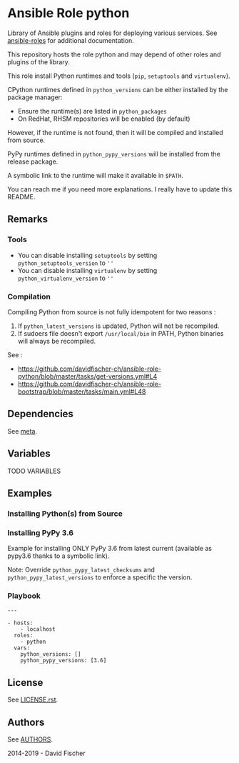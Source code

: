 # Ansible Role python

Library of Ansible plugins and roles for deploying various services.
See [ansible-roles](https://github.com/davidfischer-ch/ansible-roles) for additional documentation.

This repository hosts the role python and may depend of other roles and plugins of the library.

This role install Python runtimes and tools (`pip`, `setuptools` and `virtualenv`).

CPython runtimes defined in `python_versions` can be either installed by the package manager:

- Ensure the runtime(s) are listed in `python_packages`
- On RedHat, RHSM repositories will be enabled (by default)

However, if the runtime is not found, then it will be compiled and installed from source.

PyPy runtimes defined in `python_pypy_versions` will be installed from the release package.

A symbolic link to the runtime will make it available in `$PATH`.

You can reach me if you need more explanations.
I really have to update this README.

## Remarks

### Tools

- You can disable installing `setuptools` by setting `python_setuptools_version` to `''`
- You can disable installing `virtualenv` by setting `python_virtualenv_version` to `''`

### Compilation

Compiling Python from source is not fully idempotent for two reasons :

1. If `python_latest_versions` is updated, Python will not be recompiled.
2. If sudoers file doesn't export `/usr/local/bin` in PATH, Python binaries will always be recompiled.

See :
* https://github.com/davidfischer-ch/ansible-role-python/blob/master/tasks/get-versions.yml#L4
* https://github.com/davidfischer-ch/ansible-role-bootstrap/blob/master/tasks/main.yml#L48

## Dependencies

See [meta](meta/main.yml).

## Variables

TODO VARIABLES

## Examples

### Installing Python(s) from Source

### Installing PyPy 3.6

Example for installing ONLY PyPy 3.6 from latest current (available as pypy3.6 thanks to a symbolic link).

Note: Override `python_pypy_latest_checksums` and `python_pypy_latest_versions` to enforce a specific the version.

### Playbook

```
---

- hosts:
    - localhost
  roles:
    - python
  vars:
    python_versions: []
    python_pypy_versions: [3.6]
```

## License

See [LICENSE.rst](LICENSE.rst).

## Authors

See [AUTHORS](AUTHORS).

2014-2019 - David Fischer
